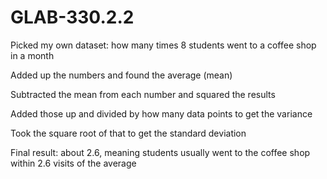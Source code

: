 # GLAB-330.2.2
Picked my own dataset: how many times 8 students went to a coffee shop in a month

Added up the numbers and found the average (mean)

Subtracted the mean from each number and squared the results

Added those up and divided by how many data points to get the variance

Took the square root of that to get the standard deviation

Final result: about 2.6, meaning students usually went to the coffee shop within 2.6 visits of the average

